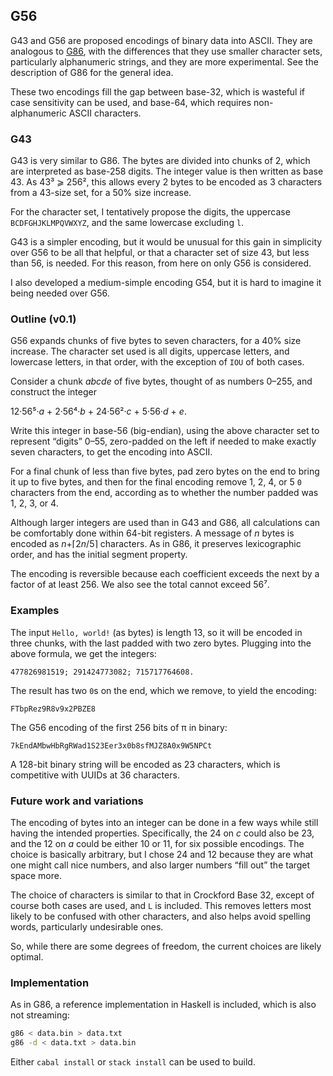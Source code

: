 ##  G56

G43 and G56 are proposed encodings of binary data into ASCII.  They are
analogous to [G86](https://github.com/galenhuntington/g86), with
the differences that they use smaller character sets, particularly
alphanumeric strings, and they are more experimental.  See the
description of G86 for the general idea.

These two encodings fill the gap between base-32, which is wasteful
if case sensitivity can be used, and base-64, which requires
non-alphanumeric ASCII characters.

### G43

G43 is very similar to G86.  The bytes are divided into chunks of 2,
which are interpreted as base-258 digits.  The integer value is then
written as base 43.  As 43³ ⩾ 256², this allows every 2 bytes to
be encoded as 3 characters from a 43-size set, for a 50% size increase.

For the character set, I tentatively propose the digits, the uppercase
`BCDFGHJKLMPQVWXYZ`, and the same lowercase excluding `l`.

G43 is a simpler encoding, but it would be unusual for this gain in
simplicity over G56 to be all that helpful, or that a character set
of size 43, but less than 56, is needed.  For this reason, from here
on only G56 is considered.

I also developed a medium-simple encoding G54, but it is hard to
imagine it being needed over G56.

### Outline (v0.1)

G56 expands chunks of five bytes to seven characters, for a 40% size
increase.  The character set used is all digits, uppercase letters,
and lowercase letters, in that order, with the exception of `IOU`
of both cases.

Consider a chunk _abcde_ of five bytes, thought of as numbers 0–255,
and construct the integer

12·56⁵·_a_ + 2·56⁴·_b_ + 24·56²·_c_ + 5·56·_d_ + _e_.

Write this integer in base-56 (big-endian), using the above character
set to represent “digits” 0–55, zero-padded on the left if needed
to make exactly seven characters, to get the encoding into ASCII.

For a final chunk of less than five bytes, pad zero bytes on the end
to bring it up to five bytes, and then for the final encoding remove
1, 2, 4, or 5 `0` characters from the end, according as to whether
the number padded was 1, 2, 3, or 4.

Although larger integers are used than in G43 and G86, all calculations
can be comfortably done within 64-bit registers.  A message of _n_
bytes is encoded as _n_+⌈2&#xfeff;_n_/5⌉ characters.  As in G86,
it preserves lexicographic order, and has the initial segment property.

The encoding is reversible because each coefficient exceeds the next by
a factor of at least 256.  We also see the total cannot exceed 56⁷.

### Examples

The input `Hello, world!` (as bytes) is length 13, so it will be
encoded in three chunks, with the last padded with two zero bytes.
Plugging into the above formula, we get the integers:

```
477826981519; 291424773082; 715717764608.
```

The result has two `0`s on the end, which we remove, to yield the
encoding:

```
FTbpRez9R8v9x2PBZE8
```

The G56 encoding of the first 256 bits of π in binary:

```
7kEndAMbwHbRgRWad1S23Eer3x0b8sfMJZ8A0x9W5NPCt
```

A 128-bit binary string will be encoded as 23 characters, which is
competitive with UUIDs at 36 characters.

### Future work and variations

The encoding of bytes into an integer can be done in a few ways while
still having the intended properties.  Specifically, the 24 on _c_
could also be 23, and the 12 on _a_ could be either 10 or 11, for
six possible encodings.  The choice is basically arbitrary, but I
chose 24 and 12 because they are what one might call nice numbers,
and also larger numbers “fill out” the target space more.

The choice of characters is similar to that in Crockford Base 32,
except of course both cases are used, and `L` is included.  This
removes letters most likely to be confused with other characters,
and also helps avoid spelling words, particularly undesirable ones.

So, while there are some degrees of freedom, the current choices are
likely optimal.

### Implementation

As in G86, a reference implementation in Haskell is included, which
is also not streaming:

```bash
g86 < data.bin > data.txt
g86 -d < data.txt > data.bin
```

Either `cabal install` or `stack install` can be used to build.
